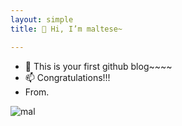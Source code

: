 ```yaml
---
layout: simple
title: 👋 Hi, I’m maltese~

---
```

- 🌱 This is your first github blog~~~~
- 📫 Congratulations!!!
- From.


![mal](https://user-images.githubusercontent.com/91663761/135434277-4e08acaa-7783-435d-9305-7192b2ce87de.jpg)


